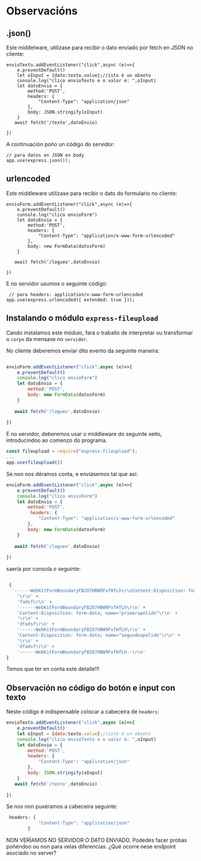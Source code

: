 # Observacións

## .json()

Este míddelware, utilízase para recibir o dato enviado por fetch en JSON no cliente:

```
envioTexto.addEventListener("click",async (e)=>{
    e.preventDefault()
    let oInput = {dato:texto.value};//isto é un obxeto
    console.log("clico envioTexto e o valor é: ",oInput)
    let datoEnvio = {
        method:'POST',
        headers: {
            "Content-Type": "application/json"
        },
        body: JSON.stringify(oInput)
    }
   await fetch('/texto',datoEnvio)
    
})
```
A continuación poño un código do servidor:
```
// para datos en JSON en body
app.use(express.json());
```

## urlencoded 

Este middleware utilízase para recibir o dato do formulario no cliente: 


```
envioForm.addEventListener("click",async (e)=>{
    e.preventDefault()
    console.log("clico envioForm")
    let datoEnvio = {
        method:'POST',
        headers: {
            "Content-Type": "application/x-www-form-urlencoded"
        },
        body: new FormData(datosForm)
    } 
    
   await fetch('/logueo',datoEnvio)
    
})
```

E no servidor usumos o seguinte código:

```
 // para headers: application/x-www-form-urlencoded 
app.use(express.urlencoded({ extended: true }));
```

## Instalando o módulo `express-fileupload`

Cando instalamos este módulo, fará o traballo de interpretar ou transformar o `corpo` da mensaxe no `servidor`. 

No cliente deberemos enviar dito evento da seguinte maneira:


```javascript

envioForm.addEventListener("click",async (e)=>{
    e.preventDefault()
    console.log("clico envioForm")
    let datoEnvio = {
        method:'POST',
        body: new FormData(datosForm)
    } 
    
   await fetch('/logueo',datoEnvio)
    
})
```

E no servidor, deberemos usar o middleware do seguinte xeito, introducindoo ao comenzo do programa.

```javascript
const fileupload = require("express-fileupload");
...
app.use(fileupload())
```


Se non nos déramos conta, e enviásemos tal que así:
```javascript
envioForm.addEventListener("click",async (e)=>{
    e.preventDefault()
    console.log("clico envioForm")
    let datoEnvio = {
        method:'POST',
         headers: {
            "Content-Type": "application/x-www-form-urlencoded"
        }, 
        body: new FormData(datosForm)
    } 
    
   await fetch('/logueo',datoEnvio)
    
})
```
saería por consola o seguinte: 
```javascript

 {
  '------WebKitFormBoundaryFB2O7HBW9FxfHfLh\r\nContent-Disposition: form-data; name': '"nome"\r\n' +
    '\r\n' +
    'fadsf\r\n' +
    '------WebKitFormBoundaryFB2O7HBW9FxfHfLh\r\n' +
    'Content-Disposition: form-data; name="primerapelido"\r\n' +
    '\r\n' +
    'dfadsf\r\n' +
    '------WebKitFormBoundaryFB2O7HBW9FxfHfLh\r\n' +
    'Content-Disposition: form-data; name="segundoapelido"\r\n' +
    '\r\n' +
    'dfadsf\r\n' +
    '------WebKitFormBoundaryFB2O7HBW9FxfHfLh--\r\n'
}
```

Temos que ter en conta este detalle!!!


## Observación no código do botón e input con texto

Neste código é indispensable colocar a cabeceira de `headers`:

```javascript
envioTexto.addEventListener("click",async (e)=>{
    e.preventDefault()
    let oInput = {dato:texto.value};//isto é un obxeto
    console.log("clico envioTexto e o valor é: ",oInput)
    let datoEnvio = {
        method:'POST',
        headers: {
            "Content-Type": "application/json"
        }, 
        body: JSON.stringify(oInput)
    }
   await fetch('/texto',datoEnvio)
    
})
```
Se nos non puxéramos a cabeceira seguinte:
```javascript
 headers: {
            "Content-Type": "application/json"
        }
```

NON VERÍAMOS NO SERVIDOR O DATO ENVIADO. Podedes facer probas poñéndoo ou non para velas diferencias. ¿Qué ocorre nese endpoint asociado no server?
